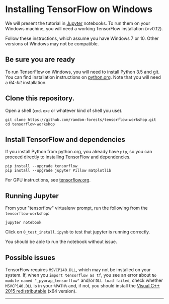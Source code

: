 # Installing TensorFlow on Windows

We will present the tutorial in [Jupyter](jupyter.org) notebooks.  To
run them on your Windows machine, you will need a working TensorFlow
installation (>v0.12).

Follow these instructions, which assume you have Windows 7 or 10.
Other versions of Windows may not be compatible.

## Be sure you are ready

To run TensorFlow on Windows, you will need to install Python 3.5 and
git.  You can find installation instructions on
[python.org](python.org).  Note that you will need a *64-bit*
installation.

## Clone this repository.

Open a shell (`cmd.exe` or whatever kind of shell you use).

```
git clone https://github.com/random-forests/tensorflow-workshop.git
cd tensorflow-workshop
```

## Install TensorFlow and dependencies

If you install Python from python.org, you already have `pip`, so you
can proceed directly to installing TensorFlow and dependencies.

```
pip install --upgrade tensorflow
pip install --upgrade jupyter Pillow matplotlib
```

For GPU instructions, see [tensorflow.org](https://www.tensorflow.org/versions/r0.12/get_started/os_setup.html).

## Running Jupyter

From your "tensorflow" virtualenv prompt, run the following from the `tensorflow-workshop`:

```
jupyter notebook
```

Click on `0_test_install.ipynb` to test that jupyter is running
correctly.

You should be able to run the notebook without issue.

## Possible issues

TensorFlow requires `MSVCP140.DLL`, which may not be installed on your
system.  If, when you `import tensorflow as tf`, you see an error
about `No module named "_pywrap_tensorflow"` and/or `DLL load failed`,
check whether `MSVCP140.DLL` is in your `%PATH%` and, if not, you
should install the [Visual C++ 2015
redistributable](https://www.microsoft.com/en-us/download/details.aspx?id=53587)
(x64 version).

<hr>
